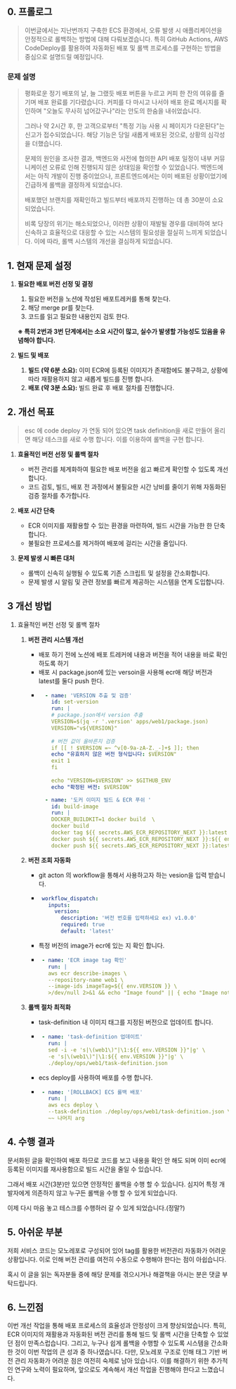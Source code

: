 ## 0. 프롤로그

> 이번글에서는 지난번까지 구축한 ECS 환경에서, 오류 발생 시 애플리케이션을 안정적으로 롤백하는 방법에 대해 다뤄보겠습니다.
> 특히 GitHub Actions, AWS CodeDeploy를 활용하여 자동화된 배포 및 롤백 프로세스를 구현하는 방법을 중심으로 설명드릴 예정입니다.

### 문제 설명

>평화로운 정기 배포의 날, 늘 그랬듯 배포 버튼을 누르고 커피 한 잔의 여유를 즐기며 배포 완료를 기다렸습니다.
>커피를 다 마시고 나서야 배포 완료 메시지를 확인하며 "오늘도 무사히 넘어갔구나"라는 안도의 한숨을 내쉬었습니다.
>
>그러나 약 2시간 후, 한 고객으로부터 "특정 기능 사용 시 페이지가 다운된다"는 신고가 접수되었습니다.
>해당 기능은 당일 새롭게 배포된 것으로, 상황의 심각성을 더했습니다.
>
>문제의 원인을 조사한 결과, 백엔드와 사전에 협의한 API 배포 일정이 내부 커뮤니케이션 오류로 인해 진행되지 않은 상태임을 확인할 수 있었습니다.
>백엔드에서는 아직 개발이 진행 중이었으나, 프론트엔드에서는 이미 배포된 상황이었기에 긴급하게 롤백을 결정하게 되었습니다.
>
>배포했던 브랜치를 재확인하고 빌드부터 배포까지 진행하는 데 총 30분이 소요되었습니다.
>
>비록 당장의 위기는 해소되었으나, 이러한 상황이 재발될 경우를 대비하여 보다 신속하고 효율적으로 대응할 수 있는 시스템의 필요성을 절실히 느끼게 되었습니다.
>이에 따라, 롤백 시스템의 개선을 결심하게 되었습니다.

## 1. 현재 문제 설정

1. **필요한 배포 버전 선정 및 결정**
   1. 필요한 버전을 노션에 작성된 배포트레커를 통해 찾는다.
   2. 해당 merge pr를 찾는다.
   3. 코드를 읽고 필요한 내용인지 검토 한다.

   **※ 특히 2번과 3번 단계에서는 소요 시간이 많고, 실수가 발생할 가능성도 있음을 유념해야 합니다.**
   
2. **빌드 및 배포**
   1. **빌드 (약 6분 소요):**
      이미 ECR에 등록된 이미지가 존재함에도 불구하고, 상황에 따라 재활용하지 않고 새롭게 빌드를 진행 합니다.
   2. **배포 (약 3분 소요):**
      빌드 완료 후 배포 절차를 진행합니다.

## 2. 개선 목표

> esc 에 code deploy 가 연동 되어 있으면 task definition을 새로 만들어 올리면 해당 테스크를 새로 수행 합니다.
> 이를 이용하여 롤백을 구현 합니다.

1. **효율적인 버전 선정 및 롤백 절차**
    - 버전 관리를 체계화하여 필요한 배포 버전을 쉽고 빠르게 확인할 수 있도록 개선합니다.
    - 코드 검토, 빌드, 배포 전 과정에서 불필요한 시간 낭비를 줄이기 위해 자동화된 검증 절차를 추가합니다.

2. **배포 시간 단축**
    - ECR 이미지를 재활용할 수 있는 환경을 마련하여, 빌드 시간을 가능한 한 단축합니다.
    - 불필요한 프로세스를 제거하여 배포에 걸리는 시간을 줄입니다.

3. **문제 발생 시 빠른 대처**
    - 롤백이 신속히 실행될 수 있도록 기존 스크립트 및 설정을 간소화합니다.
    - 문제 발생 시 알림 및 관련 정보를 빠르게 제공하는 시스템을 연계 도입합니다.

## 3 개선 방법

1. 효율적인 버전 선정 및 롤백 절차

    1. **버전 관리 시스템 개선**
        - 배포 하기 전에 노션에 배포 트레커에 내용과 버전을 적어 내용을 바로 확인 하도록 하기
        - 배포 시 package.json에 있는 versoin을 사용해 ecr애 해당 버전과 latest를 둘다 push 한다.
        - ```yaml
            - name: 'VERSION 추출 및 검증'
              id: set-version
              run: |
              # package.json에서 version 추출
              VERSION=$(jq -r '.version' apps/web1/package.json)
              VERSION="v${VERSION}"
        
              # 버전 값이 올바른지 검증
              if [[ ! $VERSION =~ ^v[0-9a-zA-Z._-]+$ ]]; then
              echo "유효하지 않은 버전 형식입니다: $VERSION"
              exit 1
              fi
        
              echo "VERSION=$VERSION" >> $GITHUB_ENV
              echo "확정된 버전: $VERSION"

            - name: '도커 이미지 빌드 & ECR 푸쉬 '
              id: build-image
              run: |
              DOCKER_BUILDKIT=1 docker build  \
              docker build 
              docker tag ${{ secrets.AWS_ECR_REPOSITORY_NEXT }}:latest ${{ secrets.AWS_ECR_REPOSITORY_NEXT }}:${{ env.VERSION }}
              docker push ${{ secrets.AWS_ECR_REPOSITORY_NEXT }}:${{ env.VERSION }}
              docker push ${{ secrets.AWS_ECR_REPOSITORY_NEXT }}:latest
          ```

    2. **버전 조회 자동화**
        - git acton 의 workflow을 통해서 사용하고자 하는 vesion을 입력 받습니다.
        - ```yaml
           workflow_dispatch:
             inputs:
               version:
                 description: '버전 번호를 입력하세요 ex) v1.0.0'
                 required: true
                 default: 'latest'
          ```
        - 특정 버전의 image가 ecr에 있는 지 확인 합니다.
        - ```yaml
           - name: 'ECR image tag 확인'
             run: |
             aws ecr describe-images \
             --repository-name web1 \
             --image-ids imageTag=${{ env.VERSION }} \
             >/dev/null 2>&1 && echo "Image found" || { echo "Image not found"; exit 1; }
          ```

    3. **롤백 절차 최적화**
        - task-definition 내 이미지 태그를 지정된 버전으로 업데이트 합니다.
        - ```yaml
           - name: 'task-definition 업데이트'
             run: |
             sed -i -e 's|\(web1\)"|\1:${{ env.VERSION }}"|g' \
             -e 's|\(web1\)"|\1:${{ env.VERSION }}"|g' \
             ./deploy/ops/web1/task-definition.json
          ```
        - ecs deploy를 사용하여 배포를 수행 합니다.
        - ```yaml
           - name: '[ROLLBACK] ECS 롤백 배포'
             run: |
             aws ecs deploy \
             --task-definition ./deploy/ops/web1/task-definition.json \
             ~~ 나머지 arg
          ```
          
## 4. 수행 결과

문서화된 글을 확인하여 배포 하므로 코드를 보고 내용을 확인 안 해도 되며
이미 ecr에 등록된 이미지를 재사용함으로 빌드 시간을 줄일 수 있습니다.

그래서 배포 시간(3분)만 있으면 안정적인 롤백을 수행 할 수 있습니다. 심지어 특정 개발자에게 의존하지 않고 누구든 롤백을 수행 할 수 있게 되었습니다.

이제 다시 마음 놓고 테스크를 수행하러 갈 수 있게 되었습니다.(정말?)

## 5. 아쉬운 부분

저희 서비스 코드는 모노레포로 구성되어 있어 tag를 활용한 버전관리 자동화가 어려운 상황입니다. 이로 인해 버전 관리를 여전히 수동으로 수행해야 한다는 점이 아쉽습니다.

혹시 이 글을 읽는 독자분들 중에 해당 문제를 겪으시거나 해결책을 아시는 분은 댓글 부탁드립니다.

## 6. 느낀점

이번 개선 작업을 통해 배포 프로세스의 효율성과 안정성이 크게 향상되었습니다. 특히, ECR 이미지의 재활용과 자동화된 버전 관리를 통해 빌드 및 롤백 시간을 단축할 수 있었던
점이 만족스럽습니다.
그리고, 누구나 쉽게 롤백을 수행할 수 있도록 시스템을 간소화한 것이 이번 작업의 큰 성과 중 하나였습니다.
다만, 모노레포 구조로 인해 태그 기반 버전 관리 자동화가 어려운 점은 여전히 숙제로 남아 있습니다.
이를 해결하기 위한 추가적인 연구와 노력이 필요하며, 앞으로도 계속해서 개선 작업을 진행해야 한다고 느꼈습니다.